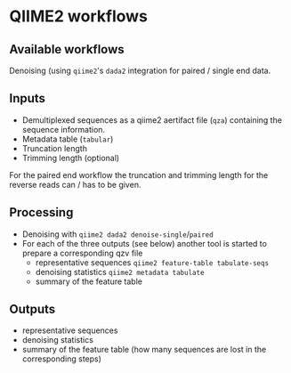 # QIIME2 workflows

## Available workflows

Denoising (using `qiime2`'s `dada2` integration for paired / single end data.

## Inputs

- Demultiplexed sequences as a qiime2 aertifact file (`qza`) containing the sequence information.
- Metadata table (`tabular`)
- Truncation length
- Trimming length (optional)

For the paired end workflow the truncation and trimming length for the reverse reads can / has to be given.


## Processing

- Denoising with `qiime2 dada2 denoise-single`/`paired`
- For each of the three outputs (see below) another tool is started to prepare a corresponding qzv file
  - representative sequences `qiime2 feature-table tabulate-seqs `
  - denoising statistics `qiime2 metadata tabulate`
  - summary of the feature table

## Outputs

  - representative sequences 
  - denoising statistics 
  - summary of the feature table (how many sequences are lost in the corresponding steps)
